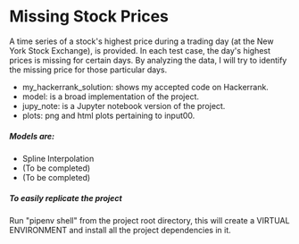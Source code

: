 # Missing Stock Prices
A time series of a stock's highest price during a trading day (at the New York Stock Exchange), is provided. In each test case, the day's highest prices is missing for certain days. By analyzing the data, I will try to identify the missing price for those particular days.

- my_hackerrank_solution: shows my accepted code on Hackerrank.
- model: is a broad implementation of the project.
- jupy_note: is a Jupyter notebook version of the project.
- plots: png and html plots pertaining to input00.

##### Models are:
- Spline Interpolation
- (To be completed)
- (To be completed)


##### To easily replicate the project
Run "pipenv shell" from the project root directory, this will create a VIRTUAL ENVIRONMENT and install all the project dependencies in it.
